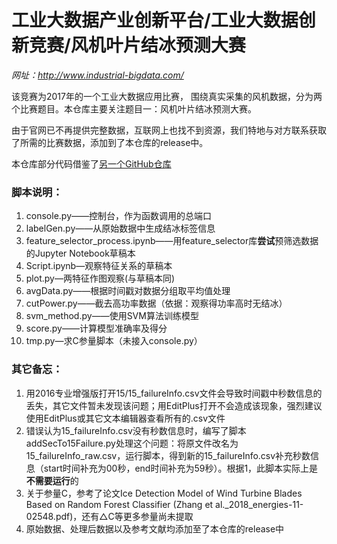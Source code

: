 # 工业大数据产业创新平台/工业大数据创新竞赛/风机叶片结冰预测大赛

*网址：http://www.industrial-bigdata.com/*

该竞赛为2017年的一个工业大数据应用比赛， 围绕真实采集的风机数据，分为两个比赛题目。本仓库主要关注题目一：风机叶片结冰预测大赛。

由于官网已不再提供完整数据，互联网上也找不到资源，我们特地与对方联系获取了所需的比赛数据，添加到了本仓库的release中。

本仓库部分代码借鉴了[另一个GitHub仓库](https://github.com/BreezeDoo/Industrial_big_data_contest)

### 脚本说明：

1. console.py——控制台，作为函数调用的总端口
2. labelGen.py——从原始数据中生成结冰标签信息
3. feature_selector_process.ipynb——用feature_selector库**尝试**预筛选数据的Jupyter Notebook草稿本
4. Script.ipynb—观察特征关系的草稿本
5. plot.py—两特征作图观察(与草稿本同)
6. avgData.py——根据时间戳对数据分组取平均值处理
7. cutPower.py——截去高功率数据（依据：观察得功率高时无结冰）
8. svm_method.py——使用SVM算法训练模型
9. score.py——计算模型准确率及得分
10. tmp.py—求C参量脚本（未接入console.py）

### 其它备忘：

1. 用2016专业增强版打开15/15_failureInfo.csv文件会导致时间戳中秒数信息的丢失，其它文件暂未发现该问题；用EditPlus打开不会造成该现象，强烈建议使用EditPlus或其它文本编辑器查看所有的.csv文件
2. 错误认为15_failureInfo.csv没有秒数信息时，编写了脚本addSecTo15Failure.py处理这个问题：将原文件改名为15_failureInfo_raw.csv，运行脚本，得到新的15_failureInfo.csv补充秒数信息（start时间补充为00秒，end时间补充为59秒）。根据1，此脚本实际上是**不需要运行**的
3. 关于参量C，参考了论文Ice Detection Model of Wind Turbine Blades Based on Random Forest Classifier (Zhang et al._2018_energies-11-02548.pdf)，还有△C等更多参量尚未提取
4. 原始数据、处理后数据以及参考文献均添加至了本仓库的release中
